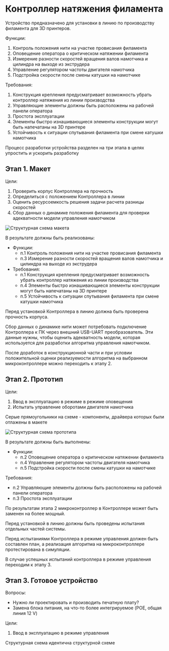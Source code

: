 # Контроллер натяжения филамента

Устройство предназначено для установки в линию по производству филамента для 3D принтеров.

Функции:
1. Контроль положения нити на участке провисания филамента
2. Оповещение оператора о критическом натяжении филамента
3. Измерение разности скоростей вращения валов намотчика и цилиндра на выходе из экструдера
4. Управление регулятором частоты двигателя намотчика
5. Подстройка скорости после смены катушки на намотчике

Требования:
1. Конструкция крепления предусматривает возможность убрать контроллер натяжения из линии производства
2. Управляющие элементы должны быть расположены на рабочей панели оператора
3. Простота эксплуатации
4. Элементы быстро изнашивающиеся элементы конструкции могут быть напечатаны на 3D принтере
5. Устойчивость к ситуации спутывания филамента при смене катушки намотчика

Процесс разработки устройства разделен на три этапа в целях упростить и ускорить разработку

## Этап 1. Макет

Цели:
1. Проверить корпус Контроллера на прочность
2. Определиться с положением Контроллера в линии
3. Оценить ресурсоемкость решения задачи расчета разницы скоростей
4. Сбор данных о динамике положения филамента для проверки адекватности модели управления намотчиком

![Структурная схема макета](attachments/tension_minimal.jpg)

В результате должны быть реализованы:
  - Функции:
    - п.1 Контроль положения нити на участке провисания филамента
    - п.3 Измерение разности скоростей вращения валов намотчика и цилиндра на выходе из экструдера
 - Требования:
    - п.1 Конструкция крепления предусматривает возможность убрать контроллер натяжения из линии производства
    - п.4 Элементы быстро изнашивающиеся элементы конструкции могут быть напечатаны на 3D принтере
    - п.5 Устойчивость к ситуации спутывания филамента при смене катушки намотчика

Перед установкой Контроллера в линию должна быть проверена прочность корпуса.

Сбор данных о динамике нити может потребовать подключение Контроллера к ПК через внешний USB-UART преобразователь. Эти данные нужны, чтобы оценить адекватность модели, которая используется для разработки алгоритма управления намотчиком.

После доработок в конструкционной части и при условии положительной оценки реализуемости алгоритма на выбранном микроконтроллере можно переходить к этапу 2.

## Этап 2. Прототип

Цели:
1. Ввод в эксплуатацию в режиме в режиме оповещения
2. Испытать управление оборотами двигателя намотчика

Серые прямоугольники на схеме - компоненты, драйвера которых были отлажены в макете

![Структурная схема прототипа](attachments/tension_prototype.jpg)

В результате должны быть выполнены:
- Функции:
  - п.2 Оповещение оператора о критическом натяжении филамента
  - п.4 Управление регулятором частоты двигателя намотчика
  - п.5 Подстройка скорости после смены катушки на намотчике

Требования:
  - п.2 Управляющие элементы должны быть расположены на рабочей панели оператора
  - п.3 Простота эксплуатации

По результатам этапа 2 микроконтроллер в Контроллере может быть заменен на более мощный.

Перед установкой в линию должны быть проведены испытания отдельных частей системы.

Перед испытаниями Контроллера в режиме управления должен быть составлен план, а реализация алгоритма на микроконтроллере протестирована в симуляции.

В случае успешных испытаний контроллера в режиме управления переходим к этапу 3.

## Этап 3. Готовое устройство

Вопросы:
- Нужно ли проектировать и производить печатную плату?
- Замена блока питания, на что-то более интегрируемое (POE, общая линия 12 V)

Цели:
1. Ввод в эксплуатацию в режиме управления

Структурная схема идентична структурной схеме 
